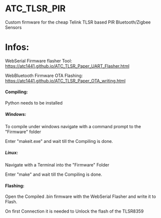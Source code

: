# ATC_TLSR_PIR
Custom firmware for the cheap Telink TLSR based PIR Bluetooth/Zigbee Sensors



# Infos:

WebSerial Firmware flasher Tool: 
https://atc1441.github.io/ATC_TLSR_Paper_UART_Flasher.html

WebBluetooth Firmware OTA Flashing:
https://atc1441.github.io/ATC_TLSR_Paper_OTA_writing.html

#### Compiling:
Python needs to be installed
##### Windows:
To compile under windows navigate with a command prompt to the "Firmware" folder

Enter "makeit.exe" and wait till the Compiling is done.


##### Linux:
Navigate with a Terminal into the "Firmware" Folder

Enter "make" and wait till the Compiling is done.

#### Flashing:
Open the Compiled .bin firmware with the WebSerial Flasher and write it to Flash.

On first Connection it is needed to Unlock the flash of the TLSR8359
